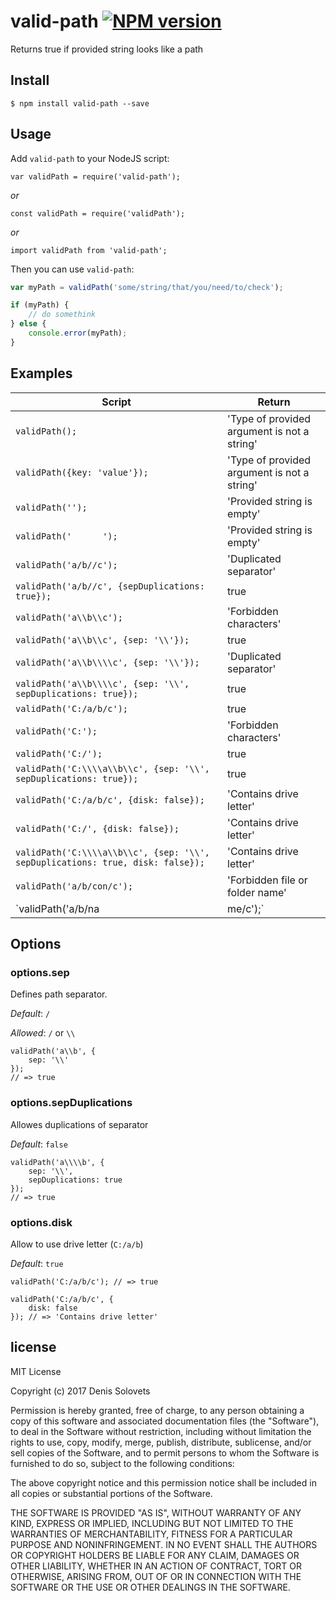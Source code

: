 # valid-path [![NPM version](https://badge.fury.io/js/valid-path.svg)](http://badge.fury.io/js/valid-path)
Returns true if provided string looks like a path

## Install

```
$ npm install valid-path --save
```

## Usage

Add `valid-path` to your NodeJS script:

```
var validPath = require('valid-path');
```
_or_
```
const validPath = require('validPath');
```
_or_
```
import validPath from 'valid-path';
```

Then you can use `valid-path`:

```javascript
var myPath = validPath('some/string/that/you/need/to/check');

if (myPath) {
    // do somethink
} else {
    console.error(myPath);
}
```

## Examples

|Script|Return|
|------|------|
|`validPath();`|'Type of provided argument is not a string'|
|`validPath({key: 'value'});`|'Type of provided argument is not a string'|
|`validPath('');`|'Provided string is empty'|
|`validPath('      ');`|'Provided string is empty'|
|`validPath('a/b//c');`|'Duplicated separator'|
|`validPath('a/b//c', {sepDuplications: true});`|true|
|`validPath('a\\b\\c');`|'Forbidden characters'|
|`validPath('a\\b\\c', {sep: '\\'});`|true|
|`validPath('a\\b\\\\c', {sep: '\\'});`|'Duplicated separator'|
|`validPath('a\\b\\\\c', {sep: '\\', sepDuplications: true});`|true|
|`validPath('C:/a/b/c');`|true|
|`validPath('C:');`|'Forbidden characters'|
|`validPath('C:/');`|true|
|`validPath('C:\\\\a\\b\\c', {sep: '\\', sepDuplications: true});`|true|
|`validPath('C:/a/b/c', {disk: false});`|'Contains drive letter'|
|`validPath('C:/', {disk: false});`|'Contains drive letter'|
|`validPath('C:\\\\a\\b\\c', {sep: '\\', sepDuplications: true, disk: false});`|'Contains drive letter'|
|`validPath('a/b/con/c');`|'Forbidden file or folder name'|
|`validPath('a/b/na|me/c');`|'Forbidden characters'


## Options

### options.sep

Defines path separator.

_Default_: `/`

_Allowed_: `/` or `\\`

```
validPath('a\\b', {
	sep: '\\'
});
// => true
```

### options.sepDuplications

Allowes duplications of separator

_Default_: `false`

```
validPath('a\\\\b', {
	sep: '\\',
	sepDuplications: true
});
// => true
```

### options.disk

Allow to use drive letter (`C:/a/b`)

_Default_: `true`

```
validPath('C:/a/b/c'); // => true

validPath('C:/a/b/c', {
    disk: false
}); // => 'Contains drive letter'
```

## license

MIT License

Copyright (c) 2017 Denis Solovets

Permission is hereby granted, free of charge, to any person obtaining a copy
of this software and associated documentation files (the "Software"), to deal
in the Software without restriction, including without limitation the rights
to use, copy, modify, merge, publish, distribute, sublicense, and/or sell
copies of the Software, and to permit persons to whom the Software is
furnished to do so, subject to the following conditions:

The above copyright notice and this permission notice shall be included in all
copies or substantial portions of the Software.

THE SOFTWARE IS PROVIDED "AS IS", WITHOUT WARRANTY OF ANY KIND, EXPRESS OR
IMPLIED, INCLUDING BUT NOT LIMITED TO THE WARRANTIES OF MERCHANTABILITY,
FITNESS FOR A PARTICULAR PURPOSE AND NONINFRINGEMENT. IN NO EVENT SHALL THE
AUTHORS OR COPYRIGHT HOLDERS BE LIABLE FOR ANY CLAIM, DAMAGES OR OTHER
LIABILITY, WHETHER IN AN ACTION OF CONTRACT, TORT OR OTHERWISE, ARISING FROM,
OUT OF OR IN CONNECTION WITH THE SOFTWARE OR THE USE OR OTHER DEALINGS IN THE
SOFTWARE.
